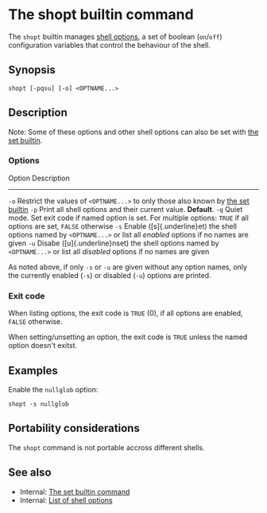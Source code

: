 # The shopt builtin command

The `shopt` builtin manages [shell options](/internals/shell_options), a
set of boolean (`on`/`off`) configuration variables that control the
behaviour of the shell.

## Synopsis

    shopt [-pqsu] [-o] <OPTNAME...>

## Description

Note: Some of these options and other shell options can also be set with
[the set builtin](/commands/builtin/set).

### Options

  Option   Description
  -------- -----------------------------------------------------------------------------------------------------------------------------
  `-o`     Restrict the values of `<OPTNAME...>` to only those also known by [the set builtin](/commands/builtin/set)
  `-p`     Print all shell options and their current value. **Default**.
  `-q`     Quiet mode. Set exit code if named option is set. For multiple options: `TRUE` if all options are set, `FALSE` otherwise
  `-s`     Enable ([s]{.underline}et) the shell options named by `<OPTNAME...>` or list all *enabled* options if no names are given
  `-u`     Disabe ([u]{.underline}nset) the shell options named by `<OPTNAME...>` or list all *disabled* options if no names are given

As noted above, if only `-s` or `-u` are given without any option names,
only the currently enabled (`-s`) or disabled (`-u`) options are
printed.

### Exit code

When listing options, the exit code is `TRUE` (0), if all options are
enabled, `FALSE` otherwise.

When setting/unsetting an option, the exit code is `TRUE` unless the
named option doesn\'t exitst.

## Examples

Enable the `nullglob` option:

    shopt -s nullglob

## Portability considerations

The `shopt` command is not portable accross different shells.

## See also

-   Internal: [The set builtin command](/commands/builtin/set)
-   Internal: [List of shell options](/internals/shell_options)
